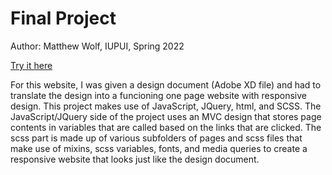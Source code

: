 # Final Project

Author: Matthew Wolf, IUPUI, Spring 2022

[Try it here](https://n215-wolfmi.github.io/final-project/#home)

For this website, I was given a design document (Adobe XD file) and had to translate the design into a funcioning one page website with responsive design. This project makes use of JavaScript, JQuery, html, and SCSS. The JavaScript/JQuery side of the project uses an MVC design that stores page contents in variables that are called based on the links that are clicked. The scss part is made up of various subfolders of pages and scss files that make use of mixins, scss variables, fonts, and media queries to create a responsive website that looks just like the design document.
